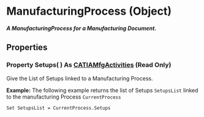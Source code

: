 # ManufacturingProcess (Object)

**_A ManufacturingProcess for a Manufacturing Document._**

## Properties

### Property **Setups**( ) As [CATIAMfgActivities](../ManufacturingInterfaces/interface_MfgActivities_36625.md) (Read Only)

Give the List of Setups linked to a Manufacturing Process.

**Example:**     The following example returns the list of Setups `SetupsList` linked to the manufacturing Process `CurrentProcess`

```VBScript
Set SetupsList = CurrentProcess.Setups

```